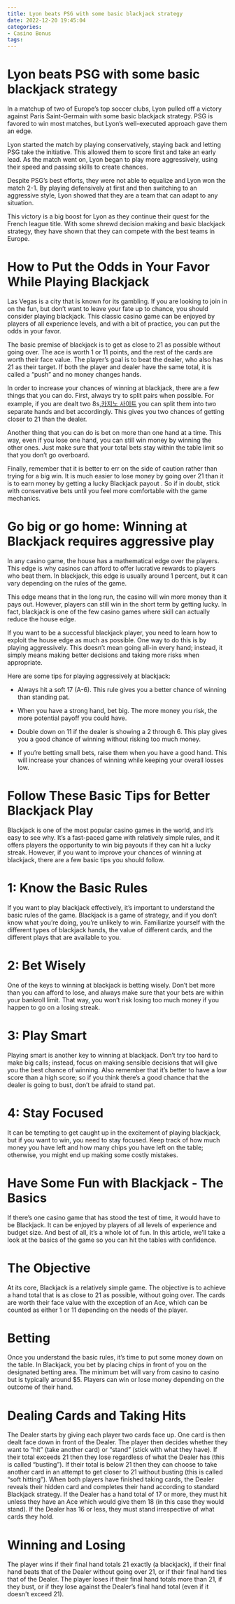 ```yaml
---
title: Lyon beats PSG with some basic blackjack strategy 
date: 2022-12-20 19:45:04
categories:
- Casino Bonus
tags:
---
```



#  Lyon beats PSG with some basic blackjack strategy 

In a matchup of two of Europe’s top soccer clubs, Lyon pulled off a victory against Paris Saint-Germain with some basic blackjack strategy. PSG is favored to win most matches, but Lyon’s well-executed approach gave them an edge.

Lyon started the match by playing conservatively, staying back and letting PSG take the initiative. This allowed them to score first and take an early lead. As the match went on, Lyon began to play more aggressively, using their speed and passing skills to create chances.

Despite PSG’s best efforts, they were not able to equalize and Lyon won the match 2-1. By playing defensively at first and then switching to an aggressive style, Lyon showed that they are a team that can adapt to any situation.

This victory is a big boost for Lyon as they continue their quest for the French league title. With some shrewd decision making and basic blackjack strategy, they have shown that they can compete with the best teams in Europe.

#  How to Put the Odds in Your Favor While Playing Blackjack 

Las Vegas is a city that is known for its gambling. If you are looking to join in on the fun, but don’t want to leave your fate up to chance, you should consider playing blackjack. This classic casino game can be enjoyed by players of all experience levels, and with a bit of practice, you can put the odds in your favor.

The basic premise of blackjack is to get as close to 21 as possible without going over. The ace is worth 1 or 11 points, and the rest of the cards are worth their face value. The player’s goal is to beat the dealer, who also has 21 as their target. If both the player and dealer have the same total, it is called a “push” and no money changes hands.

In order to increase your chances of winning at blackjack, there are a few things that you can do. First, always try to split pairs when possible. For example, if you are dealt two 8s,[카지노 사이트](https://choegocasino.com/) you can split them into two separate hands and bet accordingly. This gives you two chances of getting closer to 21 than the dealer.

Another thing that you can do is bet on more than one hand at a time. This way, even if you lose one hand, you can still win money by winning the other ones. Just make sure that your total bets stay within the table limit so that you don’t go overboard.

Finally, remember that it is better to err on the side of caution rather than trying for a big win. It is much easier to lose money by going over 21 than it is to earn money by getting a lucky Blackjack payout . So if in doubt, stick with conservative bets until you feel more comfortable with the game mechanics.

#  Go big or go home: Winning at Blackjack requires aggressive play 

In any casino game, the house has a mathematical edge over the players. This edge is why casinos can afford to offer lucrative rewards to players who beat them. In blackjack, this edge is usually around 1 percent, but it can vary depending on the rules of the game.

This edge means that in the long run, the casino will win more money than it pays out. However, players can still win in the short term by getting lucky. In fact, blackjack is one of the few casino games where skill can actually reduce the house edge.

If you want to be a successful blackjack player, you need to learn how to exploit the house edge as much as possible. One way to do this is by playing aggressively. This doesn’t mean going all-in every hand; instead, it simply means making better decisions and taking more risks when appropriate.

Here are some tips for playing aggressively at blackjack:

* Always hit a soft 17 (A-6). This rule gives you a better chance of winning than standing pat.

* When you have a strong hand, bet big. The more money you risk, the more potential payoff you could have.

* Double down on 11 if the dealer is showing a 2 through 6. This play gives you a good chance of winning without risking too much money.

* If you’re betting small bets, raise them when you have a good hand. This will increase your chances of winning while keeping your overall losses low.

#  Follow These Basic Tips for Better Blackjack Play 

Blackjack is one of the most popular casino games in the world, and it’s easy to see why. It’s a fast-paced game with relatively simple rules, and it offers players the opportunity to win big payouts if they can hit a lucky streak. However, if you want to improve your chances of winning at blackjack, there are a few basic tips you should follow.

# 1: Know the Basic Rules

If you want to play blackjack effectively, it’s important to understand the basic rules of the game. Blackjack is a game of strategy, and if you don’t know what you’re doing, you’re unlikely to win. Familiarize yourself with the different types of blackjack hands, the value of different cards, and the different plays that are available to you.

# 2: Bet Wisely

One of the keys to winning at blackjack is betting wisely. Don’t bet more than you can afford to lose, and always make sure that your bets are within your bankroll limit. That way, you won’t risk losing too much money if you happen to go on a losing streak.

# 3: Play Smart

Playing smart is another key to winning at blackjack. Don’t try too hard to make big calls; instead, focus on making sensible decisions that will give you the best chance of winning. Also remember that it’s better to have a low score than a high score; so if you think there’s a good chance that the dealer is going to bust, don’t be afraid to stand pat.

# 4: Stay Focused

It can be tempting to get caught up in the excitement of playing blackjack, but if you want to win, you need to stay focused. Keep track of how much money you have left and how many chips you have left on the table; otherwise, you might end up making some costly mistakes.

#  Have Some Fun with Blackjack - The Basics

If there’s one casino game that has stood the test of time, it would have to be Blackjack. It can be enjoyed by players of all levels of experience and budget size. And best of all, it’s a whole lot of fun. In this article, we’ll take a look at the basics of the game so you can hit the tables with confidence.

# The Objective

At its core, Blackjack is a relatively simple game. The objective is to achieve a hand total that is as close to 21 as possible, without going over. The cards are worth their face value with the exception of an Ace, which can be counted as either 1 or 11 depending on the needs of the player.

# Betting

Once you understand the basic rules, it’s time to put some money down on the table. In Blackjack, you bet by placing chips in front of you on the designated betting area. The minimum bet will vary from casino to casino but is typically around $5. Players can win or lose money depending on the outcome of their hand.

# Dealing Cards and Taking Hits

The Dealer starts by giving each player two cards face up. One card is then dealt face down in front of the Dealer. The player then decides whether they want to “hit” (take another card) or “stand” (stick with what they have). If their total exceeds 21 then they lose regardless of what the Dealer has (this is called “busting”). If their total is below 21 then they can choose to take another card in an attempt to get closer to 21 without busting (this is called “soft hitting”). When both players have finished taking cards, the Dealer reveals their hidden card and completes their hand according to standard Blackjack strategy. If the Dealer has a hand total of 17 or more, they must hit unless they have an Ace which would give them 18 (in this case they would stand). If the Dealer has 16 or less, they must stand irrespective of what cards they hold.

# Winning and Losing

The player wins if their final hand totals 21 exactly (a blackjack), if their final hand beats that of the Dealer without going over 21, or if their final hand ties that of the Dealer. The player loses if their final hand totals more than 21, if they bust, or if they lose against the Dealer’s final hand total (even if it doesn't exceed 21).